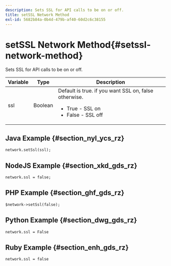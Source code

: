 ```yaml
---
description: Sets SSL for API calls to be on or off.
title: setSSL Network Method
exl-id: 5682b84a-0b4d-479b-af40-60d2c6c38155
---
```

# setSSL Network Method{#setssl-network-method}

Sets SSL for API calls to be on or off.

|Variable|Type|Description|
|--- |--- |--- |
|ssl|Boolean|Default is true. if you want SSL on, false otherwise. <br><ul><li>True - SSL on </li><li>False - SSL off</li></ul>|

## Java Example {#section_nyl_ycs_rz}

```
network.setSsl(ssl); 

```

## NodeJS Example {#section_xkd_gds_rz}

```
network.ssl = false; 

```

## PHP Example {#section_ghf_gds_rz}

```
$network->setSsl(false); 

```

## Python Example {#section_dwg_gds_rz}

```
network.ssl = False 

```

## Ruby Example {#section_enh_gds_rz}

```
network.ssl = false 

```

